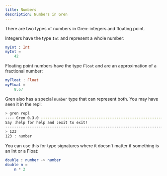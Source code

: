 ```yaml
---
title: Numbers
description: Numbers in Gren
---
```


There are two types of numbers in Gren: integers and floating point.

Integers have the type `Int` and represent a whole number:

```elm
myInt : Int
myInt =
    42
```

Floating point numbers have the type `Float` and are an approximation of a fractional number:

```elm
myFloat : Float
myFloat =
    8.67
```

Gren also has a special `number` type that can represent both.
You may have seen it in the repl:

```bash
> gren repl
---- Gren 0.3.0 -----------------------------------------------------------------
Say :help for help and :exit to exit!
--------------------------------------------------------------------------------
> 123
123 : number
```

You can use this for type signatures where it doesn't matter if something is an Int or a Float:

```elm
double : number -> number
double n =
    n * 2
```
